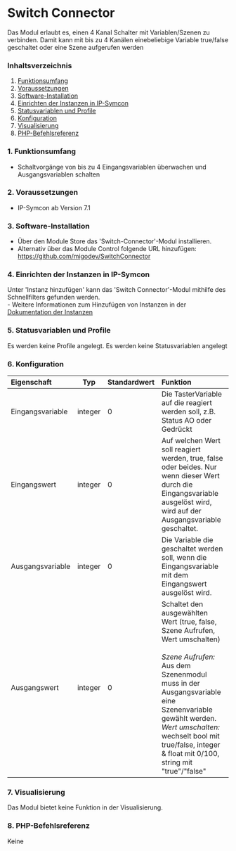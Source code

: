 # Switch Connector
Das Modul erlaubt es, einen 4 Kanal Schalter mit Variablen/Szenen zu verbinden.
Damit kann mit bis zu 4 Kanälen einebeliebige Variable true/false geschaltet oder eine Szene aufgerufen werden

### Inhaltsverzeichnis

1. [Funktionsumfang](#1-funktionsumfang)
2. [Voraussetzungen](#2-voraussetzungen)
3. [Software-Installation](#3-software-installation)
4. [Einrichten der Instanzen in IP-Symcon](#4-einrichten-der-instanzen-in-ip-symcon)
5. [Statusvariablen und Profile](#5-statusvariablen-und-profile)
6. [Konfiguration](#6-konfiguration)
7. [Visualisierung](#7-visualisierung)
8. [PHP-Befehlsreferenz](#8-php-befehlsreferenz)


### 1. Funktionsumfang

* Schaltvorgänge von bis zu 4 Eingangsvariablen überwachen und Ausgangsvariablen schalten

### 2. Voraussetzungen

- IP-Symcon ab Version 7.1

### 3. Software-Installation

* Über den Module Store das 'Switch-Connector'-Modul installieren.
* Alternativ über das Module Control folgende URL hinzufügen: https://github.com/migodev/SwitchConnector

### 4. Einrichten der Instanzen in IP-Symcon

 Unter 'Instanz hinzufügen' kann das 'Switch Connector'-Modul mithilfe des Schnellfilters gefunden werden.  
	- Weitere Informationen zum Hinzufügen von Instanzen in der [Dokumentation der Instanzen](https://www.symcon.de/service/dokumentation/konzepte/instanzen/#Instanz_hinzufügen)

### 5. Statusvariablen und Profile

Es werden keine Profile angelegt.
Es werden keine Statusvariablen angelegt

### 6. Konfiguration

| Eigenschaft                                           |   Typ   | Standardwert | Funktion                                                  |
|:------------------------------------------------------|:-------:|:-------------|:----------------------------------------------------------|
| Eingangsvariable                                      | integer | 0            | Die TasterVariable auf die reagiert werden soll, z.B. Status AO oder Gedrückt |
| Eingangswert                                      	| integer | 0            | Auf welchen Wert soll reagiert werden, true, false oder beides. Nur wenn dieser Wert durch die Eingangsvariable ausgelöst wird, wird auf der Ausgangsvariable geschaltet. |
| Ausgangsvariable                                      | integer | 0            | Die Variable die geschaltet werden soll, wenn die Eingangsvariable mit dem Eingangswert ausgelöst wird. |
| Ausgangswert                                          | integer | 0            | Schaltet den ausgewählten Wert (true, false, Szene Aufrufen, Wert umschalten) <br /><br /><i>Szene Aufrufen:</i> Aus dem Szenenmodul muss in der Ausgangsvariable eine Szenenvariable gewählt werden.<br /><i>Wert umschalten:</i> wechselt bool mit true/false, integer & float mit 0/100, string mit "true"/"false" |

### 7. Visualisierung

Das Modul bietet keine Funktion in der Visualisierung.

### 8. PHP-Befehlsreferenz

Keine